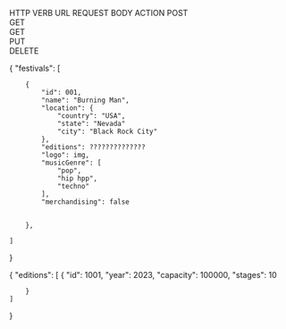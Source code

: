 HTTP VERB	URL	REQUEST BODY	ACTION
POST			
GET			
GET			
PUT			
DELETE	


{
    "festivals": [

        {
            "id": 001,
            "name": "Burning Man",
            "location": {
                "country": "USA",
                "state": "Nevada"
                "city": "Black Rock City"
            },
            "editions": ??????????????
            "logo": img,
            "musicGenre": [
                "pop",
                "hip hpp",
                "techno"
            ],
            "merchandising": false


        },
   
    ]
}

{
    "editions": [
        {
            "id": 1001,
            "year": 2023,
            "capacity": 100000,
            "stages": 10

        }
    ]
}
   
